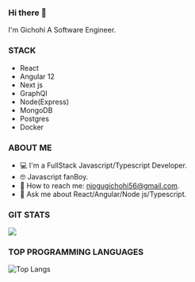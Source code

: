 ### Hi there 👋
I'm Gichohi A Software Engineer.

### STACK
 - React
 - Angular 12
 - Next js
 - GraphQl
 - Node(Express)
 - MongoDB
 - Postgres
 - Docker
 
### ABOUT ME

-  💻 I'm a FullStack Javascript/Typescript Developer.
-  🤓 Javascript fanBoy.
-  📧 How to reach me: njogugichohi56@gmail.com.
- 💬 Ask me about React/Angular/Node js/Typescript.

### GIT STATS

<img src="https://github-readme-stats.vercel.app/api?username=Gichohi-Simon&&show_icons=true&count_private=true&theme=radical"/>

<!--<img src="https://github-readme-streak-stats.herokuapp.com/?user=Gichohi-Simon&theme=radical"/>-->


### TOP PROGRAMMING LANGUAGES

![Top Langs](https://github-readme-stats.vercel.app/api/top-langs/?username=Gichohi-Simon&theme=radical&title_color=BE2DE2&text_color=fff)

<!--
**Gichohi-Simon/Gichohi-Simon** is a ✨ _special_ ✨ repository because its `README.md` (this file) appears on your GitHub profile.

Here are some ideas to get you started:

- 🔭 I’m currently working on ...
- 🌱 I’m currently learning ...
- 👯 I’m looking to collaborate on ...
- 🤔 I’m looking for help with ...
- 💬 Ask me about ...
- 📫 How to reach me: ...
- 😄 Pronouns: ...
- ⚡ Fun fact: ...
-->
